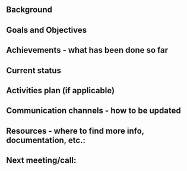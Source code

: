 ## Background

## Goals and Objectives 

## Achievements - what has been done so far

## Current status

## Activities plan (if applicable)

## Communication channels - how to be updated

## Resources - where to find more info, documentation, etc.:
	
## Next meeting/call:

